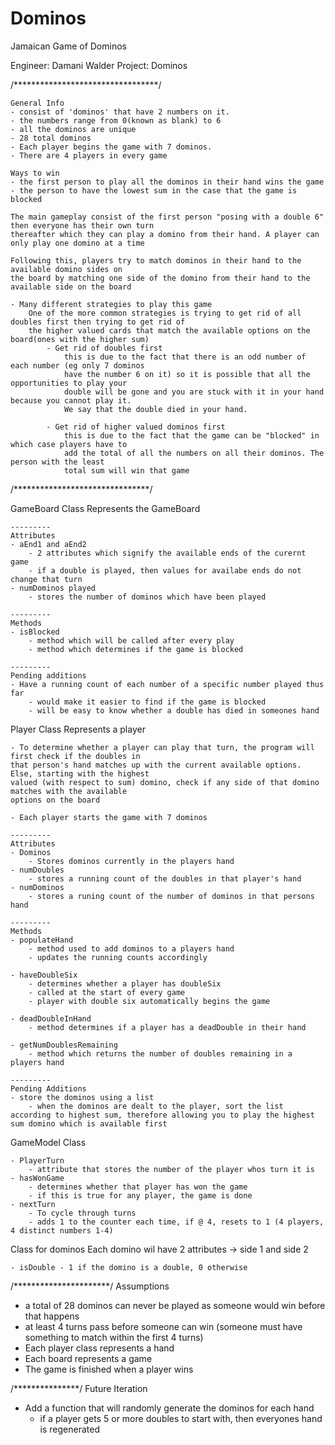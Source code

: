 # Dominos
Jamaican Game of Dominos

Engineer: 	Damani Walder
Project:	Dominos

/*********************************/

	General Info
	- consist of 'dominos' that have 2 numbers on it.
	- the numbers range from 0(known as blank) to 6
	- all the dominos are unique
	- 28 total dominos
	- Each player begins the game with 7 dominos. 
	- There are 4 players in every game

	Ways to win
	- the first person to play all the dominos in their hand wins the game	
	- the person to have the lowest sum in the case that the game is blocked
	
	The main gameplay consist of the first person "posing with a double 6" then everyone has their own turn 
	thereafter which they can play a domino from their hand. A player can only play one domino at a time

	Following this, players try to match dominos in their hand to the available domino sides on
	the board by matching one side of the domino from their hand to the available side on the board
		
	- Many different strategies to play this game
		One of the more common strategies is trying to get rid of all doubles first	then trying to get rid of 
		the higher valued cards that match the available options on the board(ones with the higher sum)
			- Get rid of doubles first 
				this is due to the fact that there is an odd number of each number (eg only 7 dominos 
				have the number 6 on it) so it is possible that all the opportunities to play your 
				double will be gone and you are stuck with it in your hand because you cannot play it.
				We say that the double died in your hand.

			- Get rid of higher valued dominos first
				this is due to the fact that the game can be "blocked" in which case players have to 
				add the total of all the numbers on all their dominos. The person with the least 
				total sum will win that game


/*******************************/

GameBoard Class
	Represents the GameBoard
	
	---------
	Attributes 
	- aEnd1 and aEnd2
		- 2 attributes which signify the available ends of the curernt game  
		- if a double is played, then values for availabe ends do not change that turn
	- numDominos played
		- stores the number of dominos which have been played 	

	---------
	Methods
	- isBlocked
		- method which will be called after every play
		- method which determines if the game is blocked
	
	---------
	Pending additions
	- Have a running count of each number of a specific number played thus far
		- would make it easier to find if the game is blocked 
		- will be easy to know whether a double has died in someones hand 

Player Class
	Represents a player
	
	- To determine whether a player can play that turn, the program will first check if the doubles in 
	that person's hand matches up with the current available options. Else, starting with the highest 
	valued (with respect to sum) domino, check if any side of that domino matches with the available
	options on the board

	- Each player starts the game with 7 dominos

	---------
	Attributes 
	- Dominos
		- Stores dominos currently in the players hand 
	- numDoubles
		- stores a running count of the doubles in that player's hand 
	- numDominos 
		- stores a runing count of the number of dominos in that persons hand 	

	---------
	Methods
	- populateHand
		- method used to add dominos to a players hand
		- updates the running counts accordingly
	
	- haveDoubleSix
		- determines whether a player has doubleSix 	
	 	- called at the start of every game
		- player with double six automatically begins the game

	- deadDoubleInHand
		- method determines if a player has a deadDouble in their hand
	
	- getNumDoublesRemaining
		- method which returns the number of doubles remaining in a players hand 	
	
	---------
	Pending Additions
	- store the dominos using a list
		- when the dominos are dealt to the player, sort the list according to highest sum, therefore allowing you to play the highest sum domino which is available first  

GameModel Class

	- PlayerTurn
		- attribute that stores the number of the player whos turn it is 
	- hasWonGame
		- determines whether that player has won the game
		- if this is true for any player, the game is done
	- nextTurn
		- To cycle through turns
		- adds 1 to the counter each time, if @ 4, resets to 1 (4 players, 4 distinct numbers 1-4)

Class for dominos
	Each domino wil have 2 attributes -> side 1 and side 2

	- isDouble - 1 if the domino is a double, 0 otherwise 


/**********************/
Assumptions

- a total of 28 dominos can never be played as someone would win before that happens 
- at least 4 turns pass before someone can win (someone must have something to match within the first
	4 turns)
- Each player class represents a hand
- Each board represents a game
- The game is finished when a player wins 


/***************/
Future Iteration

- Add a function that will randomly generate the dominos for each hand 
	- if a player gets 5 or more doubles to start with, then everyones hand is regenerated
